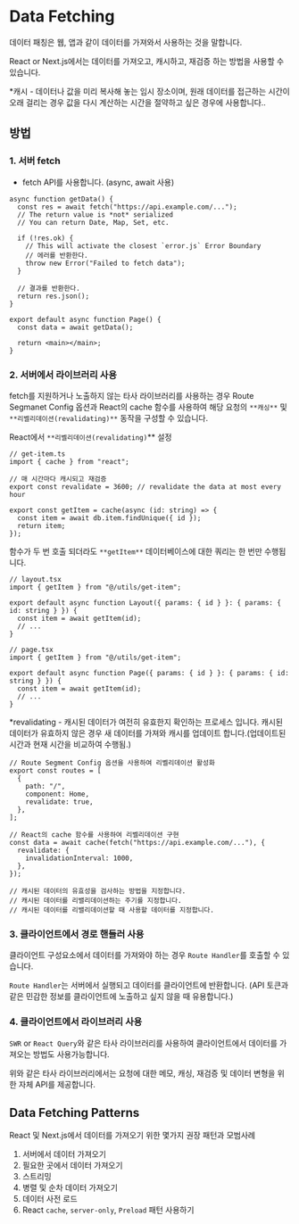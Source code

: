 # Data Fetching

데이터 패칭은 웹, 앱과 같이 데이터를 가져와서 사용하는 것을 말합니다.

React or Next.js에서는 데이터를 가져오고, 캐시하고, 재검증 하는 방법을 사용할 수 있습니다.

\*캐시 - 데이터나 값을 미리 복사해 놓는 임시 장소이며, 원래 데이터를 접근하는 시간이 오래 걸리는 경우 값을 다시 계산하는 시간을 절약하고 싶은 경우에 사용합니다..

## 방법

### 1. 서버 fetch

- fetch API를 사용합니다. (async, await 사용)

```tsx
async function getData() {
  const res = await fetch("https://api.example.com/...");
  // The return value is *not* serialized
  // You can return Date, Map, Set, etc.

  if (!res.ok) {
    // This will activate the closest `error.js` Error Boundary
    // 에러를 반환한다.
    throw new Error("Failed to fetch data");
  }

  // 결과를 반환한다.
  return res.json();
}

export default async function Page() {
  const data = await getData();

  return <main></main>;
}
```

### 2. 서버에서 라이브러리 사용

fetch를 지원하거나 노출하지 않는 타사 라이브러리를 사용하는 경우 Route Segmanet Config 옵션과 React의 cache 함수를 사용하여 해당 요청의 `**캐싱**` 및 `**리벨리데이션(revalidating)**` 동작을 구성할 수 있습니다.

React에서 `**리벨리데이션(revalidating)`\*\* 설정

```tsx
// get-item.ts
import { cache } from "react";

// 매 시간마다 캐시되고 재검증
export const revalidate = 3600; // revalidate the data at most every hour

export const getItem = cache(async (id: string) => {
  const item = await db.item.findUnique({ id });
  return item;
});
```

함수가 두 번 호출 되더라도 `**getItem**` 데이터베이스에 대한 쿼리는 한 번만 수행됩니다.

```tsx
// layout.tsx
import { getItem } from "@/utils/get-item";

export default async function Layout({ params: { id } }: { params: { id: string } }) {
  const item = await getItem(id);
  // ...
}

// page.tsx
import { getItem } from "@/utils/get-item";

export default async function Page({ params: { id } }: { params: { id: string } }) {
  const item = await getItem(id);
  // ...
}
```

\*revalidating - 캐시된 데이터가 여전히 유효한지 확인하는 프로세스 입니다. 캐시된 데이터가 유효하지 않은 경우 새 데이터를 가져와 캐시를 업데이트 합니다.(업데이트된 시간과 현재 시간을 비교하여 수행됨.)

```tsx
// Route Segment Config 옵션을 사용하여 리벨리데이션 활성화
export const routes = [
  {
    path: "/",
    component: Home,
    revalidate: true,
  },
];

// React의 cache 함수를 사용하여 리벨리데이션 구현
const data = await cache(fetch("https://api.example.com/..."), {
  revalidate: {
    invalidationInterval: 1000,
  },
});

// 캐시된 데이터의 유효성을 검사하는 방법을 지정합니다.
// 캐시된 데이터를 리밸리데이션하는 주기를 지정합니다.
// 캐시된 데이터를 리밸리데이션할 때 사용할 데이터를 지정합니다.
```

### 3. 클라이언트에서 경로 핸들러 사용

클라이언트 구성요소에서 데이터를 가져와야 하는 경우 `Route Handler`를 호출할 수 있습니다.

`Route Handler`는 서버에서 실행되고 데이터를 클라이언트에 반환합니다. (API 토큰과 같은 민감한 정보를 클라이언트에 노출하고 싶지 않을 때 유용합니다.)

### 4. 클라이언트에서 라이브러리 사용

`SWR` or `React Query`와 같은 타사 라이브러리를 사용하여 클라이언트에서 데이터를 가져오는 방법도 사용가능합니다.

위와 같은 타사 라이브러리에서는 요청에 대한 메모, 캐싱, 재검증 및 데이터 변형을 위한 자체 API를 제공합니다.

## Data Fetching Patterns

React 및 Next.js에서 데이터를 가져오기 위한 몇가지 권장 패턴과 모범사례

1. 서버에서 데이터 가져오기
2. 필요한 곳에서 데이터 가져오기
3. 스트리밍
4. 병렬 및 순차 데이터 가져오기
5. 데이터 사전 로드
6. React `cache`, `server-only`, `Preload` 패턴 사용하기
